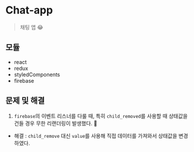 # Chat-app

> 채팅 앱 😂

## 모듈

- react
- redux
- styledComponents
- firebase

## 문제 및 해결

1. `firebase`의 이벤트 리스너를 다룰 때, 특히 `child_removed`를 사용할 때 상태값을 건들 경우 무한 리랜더링이 발생했다. 💢

- 해결 : `child_remove` 대신 `value`를 사용해 직접 데이터를 가져와서 상태값을 변경하였다.
